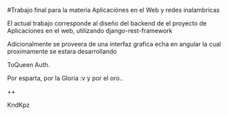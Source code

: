 #Trabajo final para la materia Aplicaciónes en el Web y redes inalambricas


El actual trabajo corresponde al diseño del backend de el proyecto de Aplicaciones en el web, utilizando django-rest-framework

Adicionalmente se proveera de una interfaz grafica echa en angular la cual proximamente
se estara desarrollando



ToQueen Auth.

Por esparta, por la Gloria :v y por el oro..

++

KndKpz
